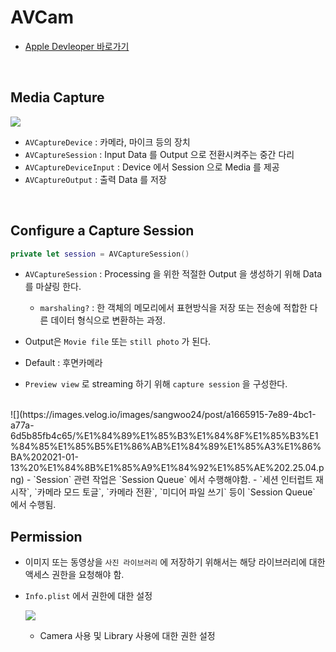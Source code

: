# AVCam 
- [Apple Devleoper 바로가기](https://developer.apple.com/documentation/avfoundation/cameras_and_media_capture/avcam_building_a_camera_app)

<br>

## Media Capture
![](https://images.velog.io/images/sangwoo24/post/7ab18ed2-efb9-4b86-ba24-f319428c8833/%EC%8A%A4%ED%81%AC%EB%A6%B0%EC%83%B7%202021-01-11%20%EC%98%A4%ED%9B%84%203.52.09(3).png)

- `AVCaptureDevice` : 카메라, 마이크 등의 장치
- `AVCaptureSession` : Input Data 를 Output 으로 전환시켜주는 중간 다리
- `AVCaptureDeviceInput` : Device 에서 Session 으로 Media 를 제공
- `AVCaptureOutput` : 출력 Data 를 저장

<br>

## Configure a Capture Session
```swift 
private let session = AVCaptureSession()
```
- `AVCaptureSession` : Processing 을 위한 적절한 Output 을 생성하기 위해 Data를 마샬링 한다.
  - `marshaling?` : 한 객체의 메모리에서 표현방식을 저장 또는 전송에 적합한 다른 데이터 형식으로 변환하는 과정.

- Output은 `Movie file` 또는 `still photo` 가 된다.
- Default : 후면카메라
- `Preview view` 로 streaming 하기 위해 `capture session` 을 구성한다.
<br>
![](https://images.velog.io/images/sangwoo24/post/a1665915-7e89-4bc1-a77a-6d5b85fb4c65/%E1%84%89%E1%85%B3%E1%84%8F%E1%85%B3%E1%84%85%E1%85%B5%E1%86%AB%E1%84%89%E1%85%A3%E1%86%BA%202021-01-13%20%E1%84%8B%E1%85%A9%E1%84%92%E1%85%AE%202.25.04.png)
- `Session` 관련 작업은 `Session Queue` 에서 수행해야함.
- `세션 인터럽트 재 시작`, `카메라 모드 토글`, `카메라 전환`, `미디어 파일 쓰기` 등이 `Session Queue` 에서 수행됨.

<br>

## Permission
- 이미지 또는 동영상을 `사진 라이브러리` 에 저장하기 위해서는 해당 라이브러리에 대한 액세스 권한을 요청해야 함.
- `Info.plist` 에서 권한에 대한 설정
    <br>

    ![](https://images.velog.io/images/sangwoo24/post/92abc838-2378-48c4-ac75-b0fd924dbc95/%EC%8A%A4%ED%81%AC%EB%A6%B0%EC%83%B7%202021-01-11%20%EC%98%A4%ED%9B%84%204.12.48.png)

    - Camera 사용 및 Library 사용에 대한 권한 설정
